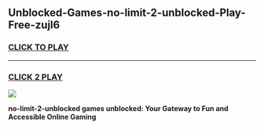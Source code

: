 
## Unblocked-Games-no-limit-2-unblocked-Play-Free-zujl6
<h3>
<a href="https://premium76.site?title=no-limit-2-unblocked&ref=21A">CLICK TO PLAY</a></h3>
<hr>

<h3>
<a href="https://premium76.site?title=no-limit-2-unblocked&ref=21A">CLICK 2 PLAY</a>
  
</h3>

<a href="https://premium76.site?title=no-limit-2-unblocked&ref=21A"><img src="https://clearcache.store/games.png"></a>


**no-limit-2-unblocked games unblocked: Your Gateway to Fun and Accessible Online Gaming**
